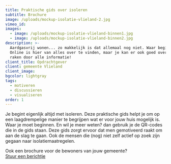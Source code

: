 ```yaml
---
title: Praktische gids over isoleren
subtitle: Brochure
image: /uploads/mockup-isolatie-vlieland-2.jpg
vimeo_id:
images:
  - image: /uploads/mockup-isolatie-vlieland-binnen1.jpg
  - image: /uploads/mockup-isolatie-vlieland-binnen2.jpg
description: >-
  Aardgasvrij wonen... zo makkelijk is dat allemaal nog niet. Waar begin je?
  Online is hier van alles over te vinden, maar je kan er ook goed overspoelt
  raken door alle informatie!
client_title: Opdrachtgever
client: gemeente Vlieland
client_image:
bgcolor: lightgray
tags:
  - motiveren
  - discussieren
  - visualiseren
order: 1
---
```


Je begint eigenlijk altijd met isoleren. Deze praktische gids helpt je om op een laagdrempelige manier te begrijpen wat er voor jouw huis mogelijk is. Waar je moet beginnen. En wil je meer weten? dan gebruik je de QR-codes die in de gids staan. Deze gids zorgt ervoor dat men gemotiveerd raakt om aan de slag te gaan. Ook de mensen die (nog) niet zelf actief op zoek zijn gegaan naar isolatiemaatregelen.

Ook een brochure voor de bewoners van jouw gemeente?&nbsp;<br>[Stuur een berichtje](mailto:info@frisseplannen.nl?subject=Praktische%20gids%20over%20isoleren&amp;body=Beste%20Carli%2C%0AWij%20hebben%20interesse%20in%20een%20gids%20over%20isoleren%20voor%20onze%20gemeente...)<br>&nbsp;
